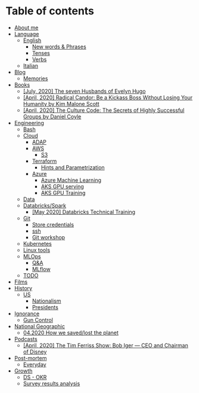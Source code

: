 # Table of contents

* [About me](README.md)
* [Language](language/README.md)
  * [English](language/english/README.md)
    * [New words & Phrases](language/english/new-words-and-phrases.md)
    * [Tenses](language/english/tenses.md)
    * [Verbs](language/english/verbs.md)
  * [Italian](language/italian.md)
* [Blog](blog/README.md)
  * [Memories](blog/memories.md)
* [Books](books/README.md)
  * [\[July, 2020\] The seven Husbands of Evelyn Hugo](books/july-2020-the-seven-husbands-of-evelyn-hugo.md)
  * [\[April, 2020\] Radical Candor: Be a Kickass Boss Without Losing Your Humanity by Kim Malone Scott](books/april-2020-radical-candor-be-a-kickass-boss-without-losing-your-humanity-by-kim-malone-scott.md)
  * [\[April, 2020\] The Culture Code: The Secrets of Highly Successful Groups by Daniel Coyle](books/2017-the-culture-code-the-secrets-of-highly-successful-groups-by-daniel-coyle.md)
* [Engineering](engineering/README.md)
  * [Bash](engineering/bash.md)
  * [Cloud](engineering/cloud/README.md)
    * [ADAP](engineering/cloud/adap.md)
    * [AWS](engineering/cloud/aws/README.md)
      * [S3](engineering/cloud/aws/s3.md)
    * [Terraform](engineering/cloud/terraform/README.md)
      * [Hints and Parametrization](engineering/cloud/terraform/hints-and-parametrization.md)
    * [Azure](engineering/cloud/azure-1/README.md)
      * [Azure Machine Learning](engineering/cloud/azure-1/azure-machine-learning.md)
      * [AKS GPU serving](engineering/cloud/azure-1/aks-gpu-serving.md)
      * [AKS GPU Training](engineering/cloud/azure-1/azure.md)
  * [Data](engineering/data.md)
  * [Databricks/Spark](engineering/databricks-spark/README.md)
    * [\[May 2020\] Databricks Technical Training](engineering/databricks-spark/may-2020-databricks-technical-training.md)
  * [Git](engineering/git/README.md)
    * [Store credentials](engineering/git/store-credentials.md)
    * [ssh](engineering/git/ssh.md)
    * [Git workshop](engineering/git/git-workshop.md)
  * [Kubernetes](engineering/kubernetes.md)
  * [Linux tools](engineering/linux-tools.md)
  * [MLOps](engineering/mlops/README.md)
    * [Q&A](engineering/mlops/q-and-a.md)
    * [MLflow](engineering/mlops/mlflow.md)
  * [TODO](engineering/todo.md)
* [Films](films.md)
* [History](history/README.md)
  * [US](history/us/README.md)
    * [Nationalism](history/us/nationalism.md)
    * [Presidents](history/us/presidents.md)
* [Ignorance](ignorance/README.md)
  * [Gun Control](ignorance/gun-control.md)
* [National Geographic](national-geographic/README.md)
  * [04.2020 How we saved/lost the planet](national-geographic/04.2020-how-we-saved-lost-the-planet.md)
* [Podcasts](podcasts/README.md)
  * [\[April, 2020\] The Tim Ferriss Show: Bob Iger — CEO and Chairman of Disney](podcasts/2020-the-tim-ferriss-show-bob-iger-ceo-and-chairman-of-disney.md)
* [Post-mortem](post-mortem/README.md)
  * [Everyday](post-mortem/everyday.md)
* [Growth](growth/README.md)
  * [DS - OKR](growth/ds-okr.md)
  * [Survey results analysis](growth/survey-results-analysis.md)

